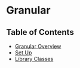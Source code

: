 # Granular
## Table of Contents
- [Granular Overview](#whatisgranular)
- [Set Up ](#sending-feedback)
- [Library Classes](#folder-structure)
